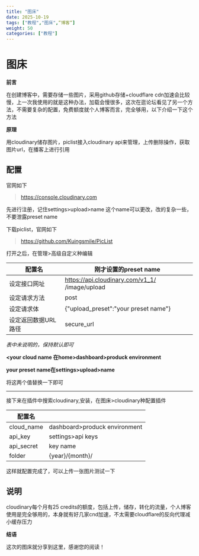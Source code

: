 ```yaml
---
title: "图床"
date: 2025-10-19
tags: ["教程","图床",“博客“]
weight: 50
categories: ["教程"]
---
```




# 图床

**前言**

在创建博客中，需要存储一些图片，采用github存储+cloudflare cdn加速会比较慢，上一次我使用的就是这种办法，加载会慢很多，这次在逛论坛看见了另一个方法，不需要复杂的配置，免费额度就个人博客而言，完全够用，以下介绍一下这个方法

**原理**

用cloudinary储存图片，piclist接入cloudinary api来管理，上传删除操作，获取图片url，在播客上进行引用

## 配置

官网如下

> https://console.cloudinary.com

先进行注册，记住settings>upload>name  这个name可以更改，改的复杂一些，不要泄露preset name

下载piclist，官网如下

> https://github.com/Kuingsmile/PicList

打开之后，在管理>高级自定义种编辑

| 配置名              | 刚才设置的preset name                                        |
| ------------------- | ------------------------------------------------------------ |
| 设定接口网址        | https://api.cloudinary.com/v1_1/ <your Cloud name>/image/upload |
| 设定请求方法        | post                                                         |
| 设定请求体          | {"upload_preset":"your preset name"}                         |
| 设定返回数据URL路径 | secure_url                                                   |

*表中未说明的，保持默认即可*

**<your cloud name 在home>dashboard>produck environment**

**your preset name在settings>upload>name**

将这两个值替换一下即可

------

接下来在插件中搜索cloudinary,安装，在图床>cloudinary种配置插件

| 配置名     | <your preset name>            |
| ---------- | ----------------------------- |
| cloud_name | dashboard>produck environment |
| api_key    | settings>api keys             |
| api_secret | key name                      |
| folder     | {year}/{month}/               |

这样就配置完成了，可以上传一张图片测试一下

## 说明

cloudinary每个月有25 credits的额度，包括上传，储存，转化的流量，个人博客使用是完全够用的，本身就有好几家cnd加速，不太需要cloudflare的反向代理减小缓存压力

**结语**

这次的图床就分享到这里，感谢您的阅读！







